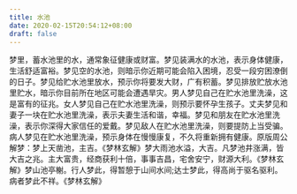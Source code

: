```yaml
---
title: 水池
date: 2020-02-15T20:54:12+08:00
draft: false
---
```


梦里，蓄水池里的水，通常象征健康或财富。梦见装满水的水池，表示身体健康，生活舒适富裕。梦见空的水池，则暗示你近期可能会陷入困境，忍受一段穷困潦倒的日子。梦见给贮水池里放水，预示你将要发大财，广有积蓄。梦见排放贮放水池里贮水，暗示你目前所在地区可能会遭遇旱灾。男人梦见自己在贮水池里洗澡，这是富有的征兆。女人梦见自己在贮水池里洗澡，则预示要怀孕生孩子。丈夫梦见和妻子一块在贮水池里洗澡，表示夫妻生活和谐，幸福。梦见和朋友在贮水池里洗澡，表示你深得大家信任的爱戴。梦见敌人在贮水池里洗澡，则要提防上当受骗。病人梦见在贮水池里洗澡，预示身体在慢慢康复，不久将重新拥有健康。原版周公解梦：梦上天凿池，主吉。《梦林玄解》梦大雨池水溢，大吉。凡梦池井涨满，皆大吉之兆。主大富贵，经商获利十倍，事事吉昌，宅舍安宁，财源大利。《梦林玄解》梦山池亭榭。行人梦此，得暂憩于山间水间;达士梦此，得高尚于驱名驱利。病者梦此不祥。《梦林玄解》